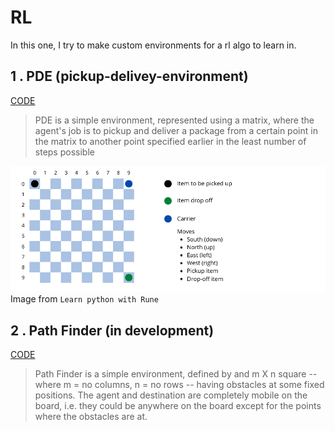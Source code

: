 # RL

In this one, I try to make custom environments for a rl algo to learn in.

## 1 . PDE (pickup-delivey-environment)
[CODE](https://github.com/ShimronAlakkal/Reinforcement-learning/blob/main/QL.ipynb)

> PDE is a simple environment, represented using a matrix, where the agent's job is to pickup and deliver a package from a certain point in the matrix to another point specified earlier in the least number of steps possible

![evironment](problem.png)
Image from `Learn python with Rune`
  
## 2 . Path Finder (in development)
[CODE](https://github.com/ShimronAlakkal/Reinforcement-learning/blob/main/Path%20Finder.ipynb)
> Path Finder is a simple environment, defined by and m X n square -- where m = no columns, n = no rows -- having obstacles at some fixed positions. The agent and destination are completely mobile on the board, i.e. they could be anywhere on the board except for the points where the obstacles are at.


